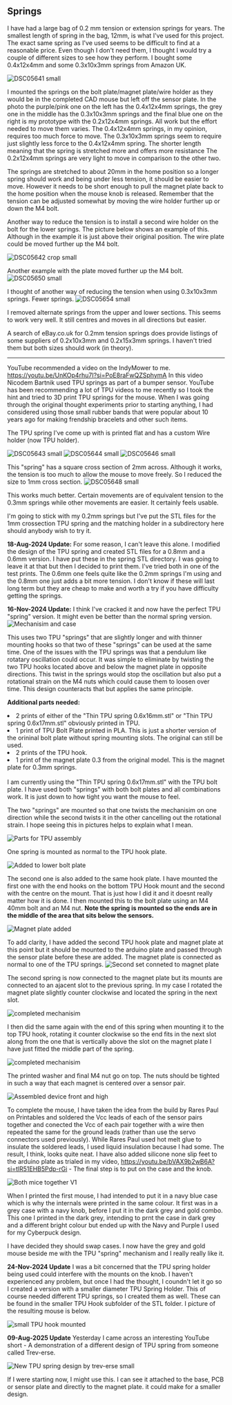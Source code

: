 <h2>Springs</h2>
I have had a large bag of 0.2 mm tension or extension springs for years. The smallest length of spring in the bag, 12mm, is what I've used for this project.
The exact same spring as I've used seems to be difficult to find at a reasonable price. Even though I don't need them, I thought I would try a couple of different sizes to see how they perform.
I bought some 0.4x12x4mm and some 0.3x10x3mm springs from Amazon UK.

![DSC05641 small](https://github.com/user-attachments/assets/b557b989-aa73-4ffe-8ec8-fdf90fde122c)

I mounted the springs on the bolt plate/magnet plate/wire holder as they would be in the completed CAD mouse but left off the sensor plate. 
In the photo the purple/pink one on the left has the 0.4x12x4mm springs, the grey one in the middle has the 0.3x10x3mm springs and the final blue one on the right is my prototype with the 0.2x12x4mm springs.
All work but the effort needed to move them varies. The 0.4x12x4mm springs, in my opinion, requires too much force to move.
The 0.3x10x3mm springs seem to require just slightly less force to the 0.4x12x4mm spring. The shorter length meaning that the spring is stretched more and offers more resistance
The 0.2x12x4mm springs are very light to move in comparison to the other two.

The springs are stretched to about 20mm in the home position so a longer spring should work and being under less tension, it should be easier to move.
However it needs to be short enough to pull the magnet plate back to the home position when the mouse knob is released. Remember that the tension can be adjusted somewhat by moving the wire holder further up or down the M4 bolt.

Another way to reduce the tension is to install a second wire holder on the bolt for the lower springs. The picture below shows an example of this. Although in the example it is just above their original position. The wire plate could be moved further up the M4 bolt.

![DSC05642 crop small](https://github.com/user-attachments/assets/21b25c33-1a8d-4b6a-8e5c-dcf800928678)

Another example with the plate moved further up the M4 bolt.
![DSC05650 small](https://github.com/user-attachments/assets/ae8c9640-dc88-4dad-a2c9-780758ed08b7)

I thought of another way of reducing the tension when using 0.3x10x3mm springs. Fewer springs.
![DSC05654 small](https://github.com/user-attachments/assets/c5f64f1b-a733-479d-b98f-a3aed2728153)

I removed alternate springs from the upper and lower sections. This seems to work very well. It still centres and moves in all directions but easier.

A search of eBay.co.uk for 0.2mm tension springs does provide listings of some suppliers of 0.2x10x3mm and 0.2x15x3mm springs. I haven't tried them but both sizes should work (in theory).

-------------
YouTube recommended a video on the IndyMower to me. https://youtu.be/UnKOp4rhu7I?si=PoE8raFwQZSphymA
In this video Nicodem Bartnik used TPU springs as part of a bumper sensor. YouTube has been recommending a lot of TPU videos to me recently so I took the hint and tried to 3D print TPU springs for the mouse. When I was going through the original thought experiments prior to starting anything, I had considered using those small rubber bands that were popular about 10 years ago for making frendship bracelets and other such items.

The TPU spring I've come up with is printed flat and has a custom Wire holder (now TPU holder).

![DSC05643 small](https://github.com/user-attachments/assets/a46e72b2-84ab-46b5-a0a6-1b11b3927232)
![DSC05644 small](https://github.com/user-attachments/assets/a6cd8de4-b3b7-4d07-8615-f3432566a3f8)
![DSC05646 small](https://github.com/user-attachments/assets/72917c7b-ed99-4669-9185-92f2293e56f8)

This "spring" has a square cross section of 2mm across. Although it works, the tension is too much to allow the mouse to move freely. So I reduced the size to 1mm cross section.
![DSC05648 small](https://github.com/user-attachments/assets/6cf38788-b0ef-4000-b1e2-63cc995bc56c)

This works much better. Certain movements are of equivalent tension to the 0.3mm springs while other movements are easier. It certainly feels usable.

I'm going to stick with my 0.2mm springs but I've put the STL files for the 1mm crossection TPU spring and the matching holder in a subdirectory here should anybody wish to try it.

<b>18-Aug-2024 Update:</b> For some reason, I can't leave this alone. I modified the design of the TPU spring and created STL files for a 0.8mm and a 0.6mm version. I have put these in the spring STL directory. I was going to leave it at that but then I decided to print them. I've tried both in one of the test prints. The 0.6mm one feels quite like the 0.2mm springs I'm using and the 0.8mm one just adds a bit more tension. I don't know if these will last long term but they are cheap to make and worth a try if you have difficulty getting the springs.

<b>16-Nov-2024 Update:</b> I think I've cracked it and now have the perfect TPU "spring" version. It might even be better than the normal spring version.
![Mechanisim and case](https://github.com/user-attachments/assets/08ad6060-fd84-4ed6-ae66-6b23b99dffa4)

This uses two TPU "springs" that are slightly longer and with thinner mounting hooks so that two of these "springs" can be used at the same time. One of the issues with the TPU springs was that a pendulum like rotatary oscillation could occur. It was simple to eliminate by twisting the two TPU hooks located above and below the magnet plate in opposite directions. This twist in the springs would stop the oscillation but also put a rotational strain on the M4 nuts which could cause them to loosen over time. This design counteracts that but applies the same principle.

<b>Additional parts needed:</b>
<li>2 prints of either of the "Thin TPU spring 0.6x16mm.stl" or "Thin TPU spring 0.6x17mm.stl" obviously printed in TPU.</li>
<li>1 print of TPU Bolt Plate printed in PLA. This is just a shorter version of the orininal bolt plate without spring mounting slots. The original can still be used.</li>
<li>2 prints of the TPU hook.</li>
<li>1 print of the magnet plate 0.3 from the original model. This is the magnet plate for 0.3mm springs.</li>
<br>
I am currently using the "Thin TPU spring 0.6x17mm.stl" with the TPU bolt plate. I have used both "springs" with both bolt plates and all combinations work. It is just down to how tight you want the mouse to feel. 

The two "springs" are mounted so that one twists the mechanisim on one direction while the second twists it in the other cancelling out the rotational strain.
I hope seeing this in pictures helps to explain what I mean.

![Parts for TPU assembly](https://github.com/user-attachments/assets/d452f351-b8ae-4aac-8be4-302a6b2049e3)


One spring is mounted as normal to the TPU hook plate.

![Added to lower bolt plate](https://github.com/user-attachments/assets/d6c378ad-6c8b-4033-816d-b11c239d6f0b)

The second one is also added to the same hook plate. I have mounted the first one with the end hooks on the bottom TPU Hook mount and the second with the centre on the mount. That is just how I did it and it doesnt really matter how it is done. I then mounted this to the bolt plate using an M4 40mm bolt and an M4 nut. <b>Note the spring is mounted so the ends are in the middle of the area that sits below the sensors.</b>

![Magnet plate added](https://github.com/user-attachments/assets/e6a8fbba-f543-4e39-bb58-59a7c58bc0b2)

To add clarity, I have added the second TPU hook plate and magnet plate at this point but it should be mounted to the arduino plate and passed through the sensor plate before these are added. The magnet plate is connected as normal to one of the TPU springs.
![Second set conneted to magnet plate](https://github.com/user-attachments/assets/a18e6fb2-1cf8-4c05-8385-6eedf9a3d5b4)

The second spring is now connected to the magnet plate but its mounts are connected to an ajacent slot to the previous spring. In my case I rotated the magnet plate slightly counter clockwise and located the spring in the next slot.

![completed mechanisim](https://github.com/user-attachments/assets/c0a5f9f5-816a-4156-b3b1-1f58324910fd)

I then did the same again with the end of this spring when mounting it to the top TPU hook, rotating it counter clockwise so the end fits in the next slot along from the one that is vertically above the slot on the magnet plate I have just fitted the middle part of the spring.

![completed mechanisim](https://github.com/user-attachments/assets/2145aaec-fbc4-4394-bfa4-a96c123b238d)

The printed washer and final M4 nut go on top. The nuts should be tighted in such a way that each magnet is centered over a sensor pair.

![Assembled device front and high](https://github.com/user-attachments/assets/0cb13960-e1b4-4d88-bf74-fa717aa7ebc7)

To complete the mouse, I have taken the idea from the build by Rares Paul on Printables and soldered the Vcc leads of each of the sensor pairs together and conected the Vcc of each pair together with a wire then repeated the same for the ground leads (rather than use the servo connectors used previously). While Rares Paul used hot melt glue to insulate the soldered leads, I used liquid insulation because I had some. The result, I think, looks quite neat. I have also added silicone none slip feet to the arduino plate as trialed in my video, https://youtu.be/bVAX9b2wB6A?si=tlR51EHB5Pdp-rGi - The final step is to put on the case and the knob.

![Both mice together V1](https://github.com/user-attachments/assets/0ac319b2-2e10-4d69-95dd-25d8bc1c6afc)

When I printed the first mouse, I had intended to put it in a navy blue case which is why the internals were printed in the same colour. It first was in a grey case with a navy knob, before I put it in the dark grey and gold combo. This one I printed in the dark grey, intending to prnt the case in dark grey and a different bright colour but ended up with the Navy and Purple I used for my Cyberpuck design. 

I have decided they should swap cases. I now have the grey and gold mouse beside me with the TPU "spring" mechanism and I really really like it.

<b>24-Nov-2024 Update</b>
I was a bit concerned that the TPU spring holder being used could interfere with the mounts on the knob. I haven't experienced any problem, but once I had the thought, I coundn't let it go so I created a version with a smaller diameter TPU Spring Holder. This of course needed different TPU springs, so I created them as well. These can be found in the smaller TPU Hook subfolder of the STL folder. I picture of the resulting mouse is below.

![small TPU hook mounted](https://github.com/user-attachments/assets/d740c223-0e03-4a8c-b7b2-7aaa47d64a98)

<b>09-Aug-2025 Update</b>
Yesterday I came across an interesting YouTube short - A demonstration of a different design of TPU spring from someone called Trev-erse.

![New TPU spring design by trev-erse small](https://github.com/user-attachments/assets/fcc5bd3d-3121-40ee-8e08-af23050a8423)

If I were starting now, I might use this. I can see it attached to the base, PCB or sensor plate and directly to the magnet plate. it could make for a smaller design.
